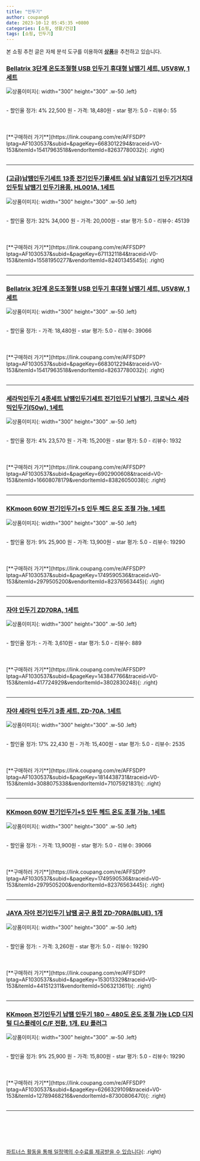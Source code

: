 ```yaml
---
title: "인두기"
author: coupang6
date: 2023-10-12 05:45:35 +0800
categories: [쇼핑, 생활/건강]
tags: [쇼핑, 인두기]
---
```


본 쇼핑 추천 글은 자체 분석 도구를 이용하여 [**상품**](https://link.coupang.com/a/bao1ui)을 추천하고 있습니다.

### [Bellatrix 3단계 온도조절형 USB 인두기 휴대형 납땜기 세트, U5V8W, 1세트](https://link.coupang.com/re/AFFSDP?lptag=AF1030537&subid=&pageKey=6683012294&traceid=V0-153&itemId=15417963518&vendorItemId=82637780032)

![상품이미지](https://thumbnail8.coupangcdn.com/thumbnails/remote/230x230ex/image/vendor_inventory/21d7/f723f60e16786da23a8a37105c9e5458e7bdaf1773e67b5c2dab905e9b65.jpg){: width="300" height="300" .w-50 .left}


<br>
- 할인율 정가: 4%  22,500   원
- 가격: 18,480원
- star 평가: 5.0
- 리뷰수: 55
<br>
<br>
<br>
<br>
[**구매하러 가기**](https://link.coupang.com/re/AFFSDP?lptag=AF1030537&subid=&pageKey=6683012294&traceid=V0-153&itemId=15417963518&vendorItemId=82637780032){: .right}
<br>
<br>

---

### [(고급)납땜인두기세트 13종 전기인두기풀세트 실납 납흡입기 인두기거치대 인두팁 납땜기 인두기용품, HL001A, 1세트](https://link.coupang.com/re/AFFSDP?lptag=AF1030537&subid=&pageKey=6711321184&traceid=V0-153&itemId=15581950277&vendorItemId=82401345545)

![상품이미지](https://thumbnail9.coupangcdn.com/thumbnails/remote/230x230ex/image/vendor_inventory/cd5d/aa9f79d44c19613b1c2007ffae25ab1128452636929ee098bc80c0785bbb.jpg){: width="300" height="300" .w-50 .left}


<br>
- 할인율 정가: 32%  34,000   원
- 가격: 20,000원
- star 평가: 5.0
- 리뷰수: 45139
<br>
<br>
<br>
<br>
[**구매하러 가기**](https://link.coupang.com/re/AFFSDP?lptag=AF1030537&subid=&pageKey=6711321184&traceid=V0-153&itemId=15581950277&vendorItemId=82401345545){: .right}
<br>
<br>

---

### [Bellatrix 3단계 온도조절형 USB 인두기 휴대형 납땜기 세트, U5V8W, 1세트](https://link.coupang.com/re/AFFSDP?lptag=AF1030537&subid=&pageKey=6683012294&traceid=V0-153&itemId=15417963518&vendorItemId=82637780032)

![상품이미지](https://thumbnail8.coupangcdn.com/thumbnails/remote/230x230ex/image/vendor_inventory/21d7/f723f60e16786da23a8a37105c9e5458e7bdaf1773e67b5c2dab905e9b65.jpg){: width="300" height="300" .w-50 .left}


<br>
- 할인율 정가: 
- 가격: 18,480원
- star 평가: 5.0
- 리뷰수: 39066
<br>
<br>
<br>
<br>
[**구매하러 가기**](https://link.coupang.com/re/AFFSDP?lptag=AF1030537&subid=&pageKey=6683012294&traceid=V0-153&itemId=15417963518&vendorItemId=82637780032){: .right}
<br>
<br>

---

### [세라믹인두기 4종세트 납땜인두기세트 전기인두기 납땜기, 크로닉스 세라믹인두기(50w), 1세트](https://link.coupang.com/re/AFFSDP?lptag=AF1030537&subid=&pageKey=6902900608&traceid=V0-153&itemId=16608078179&vendorItemId=83826050038)

![상품이미지](https://thumbnail9.coupangcdn.com/thumbnails/remote/230x230ex/image/vendor_inventory/5f5a/0b7ed3c376734e8aab2a81512e3e56fb16754ce8aa436aac7d064af60de4.jpg){: width="300" height="300" .w-50 .left}


<br>
- 할인율 정가: 4%  23,570   원
- 가격: 15,200원
- star 평가: 5.0
- 리뷰수: 1932
<br>
<br>
<br>
<br>
[**구매하러 가기**](https://link.coupang.com/re/AFFSDP?lptag=AF1030537&subid=&pageKey=6902900608&traceid=V0-153&itemId=16608078179&vendorItemId=83826050038){: .right}
<br>
<br>

---

### [KKmoon 60W 전기인두기+5 인두 헤드 온도 조절 가능, 1세트](https://link.coupang.com/re/AFFSDP?lptag=AF1030537&subid=&pageKey=1749590536&traceid=V0-153&itemId=2979505200&vendorItemId=82376563445)

![상품이미지](https://thumbnail7.coupangcdn.com/thumbnails/remote/230x230ex/image/vendor_inventory/63e6/96d846e557937c559ca21c98f446f3dbd9fb808ac687d577ea617612eaad.jpg){: width="300" height="300" .w-50 .left}


<br>
- 할인율 정가: 9%  25,900   원
- 가격: 13,900원
- star 평가: 5.0
- 리뷰수: 19290
<br>
<br>
<br>
<br>
[**구매하러 가기**](https://link.coupang.com/re/AFFSDP?lptag=AF1030537&subid=&pageKey=1749590536&traceid=V0-153&itemId=2979505200&vendorItemId=82376563445){: .right}
<br>
<br>

---

### [자야 인두기 ZD70RA, 1세트](https://link.coupang.com/re/AFFSDP?lptag=AF1030537&subid=&pageKey=143847766&traceid=V0-153&itemId=417724929&vendorItemId=3802830248)

![상품이미지](https://thumbnail10.coupangcdn.com/thumbnails/remote/230x230ex/image/vendor_inventory/images/2018/07/04/13/5/12e372be-e9d6-434c-a78e-0957ea78b00d.jpg){: width="300" height="300" .w-50 .left}


<br>
- 할인율 정가: 
- 가격: 3,610원
- star 평가: 5.0
- 리뷰수: 889
<br>
<br>
<br>
<br>
[**구매하러 가기**](https://link.coupang.com/re/AFFSDP?lptag=AF1030537&subid=&pageKey=143847766&traceid=V0-153&itemId=417724929&vendorItemId=3802830248){: .right}
<br>
<br>

---

### [자야 세라믹 인두기 3종 세트, ZD-70A, 1세트](https://link.coupang.com/re/AFFSDP?lptag=AF1030537&subid=&pageKey=1814438731&traceid=V0-153&itemId=3088075338&vendorItemId=71075921831)

![상품이미지](https://thumbnail8.coupangcdn.com/thumbnails/remote/230x230ex/image/retail/images/2020/07/06/20/4/7ace12f2-54ea-4c7b-9e1c-d2b1c78e4db2.jpg){: width="300" height="300" .w-50 .left}


<br>
- 할인율 정가: 17%  22,430   원
- 가격: 15,400원
- star 평가: 5.0
- 리뷰수: 2535
<br>
<br>
<br>
<br>
[**구매하러 가기**](https://link.coupang.com/re/AFFSDP?lptag=AF1030537&subid=&pageKey=1814438731&traceid=V0-153&itemId=3088075338&vendorItemId=71075921831){: .right}
<br>
<br>

---

### [KKmoon 60W 전기인두기+5 인두 헤드 온도 조절 가능, 1세트](https://link.coupang.com/re/AFFSDP?lptag=AF1030537&subid=&pageKey=1749590536&traceid=V0-153&itemId=2979505200&vendorItemId=82376563445)

![상품이미지](https://thumbnail7.coupangcdn.com/thumbnails/remote/230x230ex/image/vendor_inventory/63e6/96d846e557937c559ca21c98f446f3dbd9fb808ac687d577ea617612eaad.jpg){: width="300" height="300" .w-50 .left}


<br>
- 할인율 정가: 
- 가격: 13,900원
- star 평가: 5.0
- 리뷰수: 39066
<br>
<br>
<br>
<br>
[**구매하러 가기**](https://link.coupang.com/re/AFFSDP?lptag=AF1030537&subid=&pageKey=1749590536&traceid=V0-153&itemId=2979505200&vendorItemId=82376563445){: .right}
<br>
<br>

---

### [JAYA 자야 전기인두기 납땜 공구 용접 ZD-70RA(BLUE), 1개](https://link.coupang.com/re/AFFSDP?lptag=AF1030537&subid=&pageKey=153013329&traceid=V0-153&itemId=441512311&vendorItemId=5063213611)

![상품이미지](https://thumbnail8.coupangcdn.com/thumbnails/remote/230x230ex/image/vendor_inventory/112c/ac2e4a646340fa9f7f16afb87082aef50d745f34f3583daa4a174a10959d.jpg){: width="300" height="300" .w-50 .left}


<br>
- 할인율 정가: 
- 가격: 3,260원
- star 평가: 5.0
- 리뷰수: 19290
<br>
<br>
<br>
<br>
[**구매하러 가기**](https://link.coupang.com/re/AFFSDP?lptag=AF1030537&subid=&pageKey=153013329&traceid=V0-153&itemId=441512311&vendorItemId=5063213611){: .right}
<br>
<br>

---

### [KKmoon 전기인두기 납땜 인두기 180 ~ 480도 온도 조절 가능 LCD 디지털 디스플레이 C/F 전환, 1개, EU 플러그](https://link.coupang.com/re/AFFSDP?lptag=AF1030537&subid=&pageKey=6266329109&traceid=V0-153&itemId=12789468216&vendorItemId=87300806470)

![상품이미지](https://thumbnail7.coupangcdn.com/thumbnails/remote/230x230ex/image/vendor_inventory/6088/c7a03d2fb4252adea0a4b0ef4f78709f237e9c23ccc55b9556a4ca483416.jpg){: width="300" height="300" .w-50 .left}


<br>
- 할인율 정가: 9%  25,900   원
- 가격: 15,800원
- star 평가: 5.0
- 리뷰수: 19290
<br>
<br>
<br>
<br>
[**구매하러 가기**](https://link.coupang.com/re/AFFSDP?lptag=AF1030537&subid=&pageKey=6266329109&traceid=V0-153&itemId=12789468216&vendorItemId=87300806470){: .right}
<br>
<br>

---
<br><br><br><br><br> [파트너스 활동을 통해 일정액의 수수료를 제공받을 수 있습니다](https://link.coupang.com/a/bao1ui){: .right}